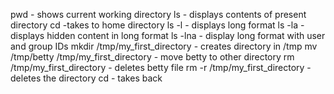 pwd - shows current working directory
ls - displays contents of present directory
cd -takes to home directory
ls -l - displays long format
ls -la - displays hidden content in long format
ls -lna - display long format with user and group IDs
mkdir /tmp/my_first_directory - creates directory in /tmp
mv /tmp/betty /tmp/my_first_directory - move betty to other directory
rm /tmp/my_first_directory - deletes betty file
rm -r /tmp/my_first_directory - deletes the directory
cd - takes back
